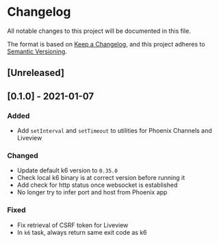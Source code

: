 # Changelog
All notable changes to this project will be documented in this file.

The format is based on [Keep a Changelog](https://keepachangelog.com/en/1.0.0/),
and this project adheres to [Semantic Versioning](https://semver.org/spec/v2.0.0.html).

## [Unreleased]

## [0.1.0] - 2021-01-07

### Added

- Add `setInterval` and `setTimeout` to utilities for Phoenix Channels and Liveview

### Changed

- Update default k6 version to `0.35.0`
- Check local k6 binary is at correct version before running it
- Add check for http status once websocket is established
- No longer try to infer port and host from Phoenix app

### Fixed

- Fix retrieval of CSRF token for Liveview
- In `k6` task, always return same exit code as k6
